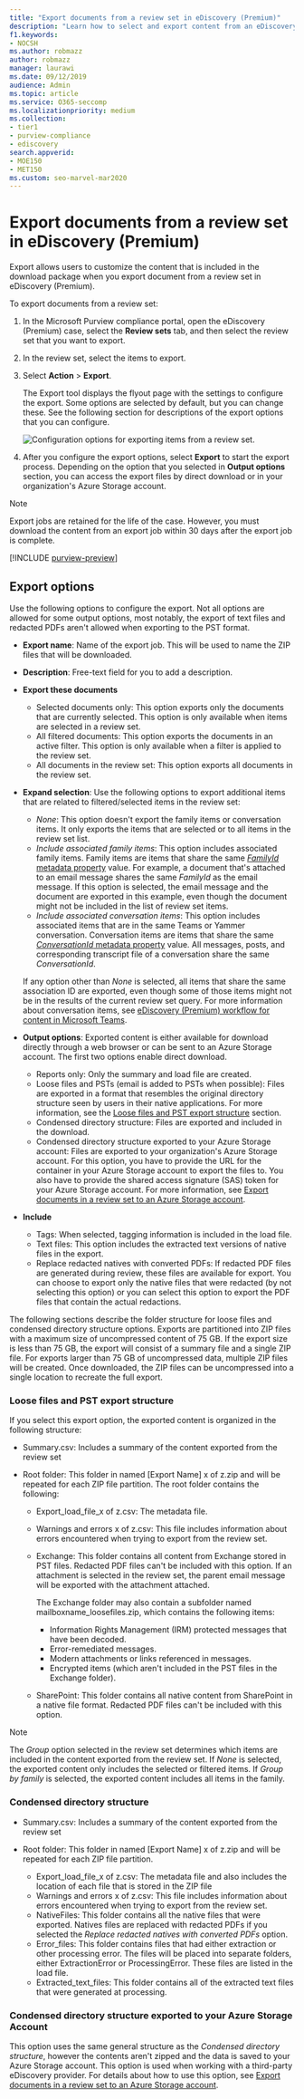 ```yaml
---
title: "Export documents from a review set in eDiscovery (Premium)"
description: "Learn how to select and export content from an eDiscovery (Premium) review set for presentations or external reviews."
f1.keywords:
- NOCSH
ms.author: robmazz
author: robmazz
manager: laurawi
ms.date: 09/12/2019
audience: Admin
ms.topic: article
ms.service: O365-seccomp
ms.localizationpriority: medium
ms.collection:
- tier1
- purview-compliance
- ediscovery
search.appverid:
- MOE150
- MET150
ms.custom: seo-marvel-mar2020
---
```


# Export documents from a review set in eDiscovery (Premium)

Export allows users to customize the content that is included in the download package when you export document from a review set in eDiscovery (Premium).

To export documents from a review set:

1. In the Microsoft Purview compliance portal, open the eDiscovery (Premium) case, select the **Review sets** tab, and then select the review set that you want to export.

2. In the review set, select the items to export.
3. Select **Action** > **Export**.

   The Export tool displays the flyout page with the settings to configure the export. Some options are selected by default, but you can change these. See the following section for descriptions of the export options that you can configure.

   ![Configuration options for exporting items from a review set.](../media/ediscovery-review-set-export-options.png)

4. After you configure the export options, select **Export** to start the export process. Depending on the option that you selected in **Output options** section, you can access the export files by direct download or in your organization's Azure Storage account.

> [!NOTE]
> Export jobs are retained for the life of the case. However, you must download the content from an export job within 30 days after the export job is complete.

[!INCLUDE [purview-preview](../includes/purview-preview.md)]

## Export options

Use the following options to configure the export. Not all options are allowed for some output options, most notably, the export of text files and redacted PDFs aren't allowed when exporting to the PST format.

- **Export name**: Name of the export job. This will be used to name the ZIP files that will be downloaded.
- **Description**: Free-text field for you to add a description.
- **Export these documents**

  - Selected documents only: This option exports only the documents that are currently selected. This option is only available when items are selected in a review set.
  - All filtered documents: This option exports the documents in an active filter. This option is only available when a filter is applied to the review set.
  - All documents in the review set: This option exports all documents in the review set.

- **Expand selection**: Use the following options to export additional items that are related to filtered/selected items in the review set:

    - *None*: This option doesn't export the family items or conversation items. It only exports the items that are selected or to all items in the review set list.
    - *Include associated family items*: This option includes associated family items. Family items are items that share the same [*FamilyId* metadata property](/microsoft-365/compliance/ediscovery-document-metadata-fields) value. For example, a document that's attached to an email message shares the same *FamilyId* as the email message. If this option is selected, the email message and the document are exported in this example, even though the document might not be included in the list of review set items.
    - *Include associated conversation items*: This option includes associated items that are in the same Teams or Yammer conversation. Conversation items are items that share the same [*ConversationId* metadata property](/microsoft-365/compliance/ediscovery-document-metadata-fields) value. All messages, posts, and corresponding transcript file of a conversation share the same *ConversationId*.
    
    If any option other than *None* is selected, all items that share the same association ID are exported, even though some of those items might not be in the results of the current review set query. For more information about conversation items, see [eDiscovery (Premium) workflow for content in Microsoft Teams](/microsoft-365/compliance/ediscovery-teams-workflow#grouping).

- **Output options**: Exported content is either available for download directly through a web browser or can be sent to an Azure Storage account. The first two options enable direct download.
  
  - Reports only: Only the summary and load file are created.
  - Loose files and PSTs (email is added to PSTs when possible): Files are exported in a format that resembles the original directory structure seen by users in their native applications.  For more information, see the [Loose files and PST export structure](#loose-files-and-pst-export-structure) section.
  - Condensed directory structure: Files are exported and included in the download.
  - Condensed directory structure exported to your Azure Storage account: Files are exported to your organization's Azure Storage account. For this option, you have to provide the URL for the container in your Azure Storage account to export the files to. You also have to provide the shared access signature (SAS) token for your Azure Storage account. For more information, see [Export documents in a review set to an Azure Storage account](download-export-jobs.md).

- **Include**
  
  - Tags: When selected, tagging information is included in the load file.
  - Text files: This option includes the extracted text versions of native files in the export.
  - Replace redacted natives with converted PDFs: If redacted PDF files are generated during review, these files are available for export. You can choose to export only the native files that were redacted (by not selecting this option) or you can select this option to export the PDF files that contain the actual redactions.

The following sections describe the folder structure for loose files and condensed directory structure options. Exports are partitioned into ZIP files with a maximum size of uncompressed content of 75 GB. If the export size is less than 75 GB, the export will consist of a summary file and a single ZIP file. For exports larger than 75 GB of uncompressed data, multiple ZIP files will be created. Once downloaded, the ZIP files can be uncompressed into a single location to recreate the full export.

### Loose files and PST export structure

If you select this export option, the exported content is organized in the following structure:

- Summary.csv: Includes a summary of the content exported from the review set

- Root folder: This folder in named [Export Name] x of z.zip and will be repeated for each ZIP file partition. The root folder contains the following:
  
  - Export_load_file_x of z.csv: The metadata file.
  
  - Warnings and errors x of z.csv: This file includes information about errors encountered when trying to export from the review set.
  
  - Exchange: This folder contains all content from Exchange stored in PST files. Redacted PDF files can't be included with this option. If an attachment is selected in the review set, the parent email message will be exported with the attachment attached.
  
    The Exchange folder may also contain a subfolder named mailboxname_loosefiles.zip, which contains the following items:

    - Information Rights Management (IRM) protected messages that have been decoded.
    - Error-remediated messages.
    - Modern attachments or links referenced in messages.
    - Encrypted items (which aren't included in the PST files in the Exchange folder).
  
  - SharePoint: This folder contains all native content from SharePoint in a native file format. Redacted PDF files can't be included with this option.

> [!NOTE]
> The *Group* option selected in the review set determines which items are included in the content exported from the review set. If *None* is selected, the exported content only includes the selected or filtered items. If *Group by family* is selected, the exported content includes all items in the family.

### Condensed directory structure

- Summary.csv: Includes a summary of the content exported from the review set

- Root folder: This folder in named [Export Name] x of z.zip and will be repeated for each ZIP file partition.
  
  - Export_load_file_x of z.csv: The metadata file and also includes the location of each file that is stored in the ZIP file
  - Warnings and errors x of z.csv: This file includes information about errors encountered when trying to export from the review set.
  - NativeFiles: This folder contains all the native files that were exported. Natives files are replaced with redacted PDFs if you selected the *Replace redacted natives with converted PDFs* option.
  - Error_files: This folder contains files that had either extraction or other processing error. The files will be placed into separate folders, either ExtractionError or ProcessingError. These files are listed in the load file.
  - Extracted_text_files: This folder contains all of the extracted text files that were generated at processing.

### Condensed directory structure exported to your Azure Storage Account

This option uses the same general structure as the *Condensed directory structure*, however the contents aren't zipped and the data is saved to your Azure Storage account. This option is used when working with a third-party eDiscovery provider. For details about how to use this option, see [Export documents in a review set to an Azure Storage account](download-export-jobs.md).
